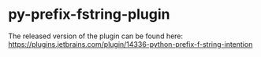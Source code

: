 # py-prefix-fstring-plugin

The released version of the plugin can be found here: https://plugins.jetbrains.com/plugin/14336-python-prefix-f-string-intention